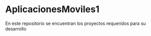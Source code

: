 # AplicacionesMoviles1
En este repositorio se encuentran los proyectos requeridos para su desarrollo 
